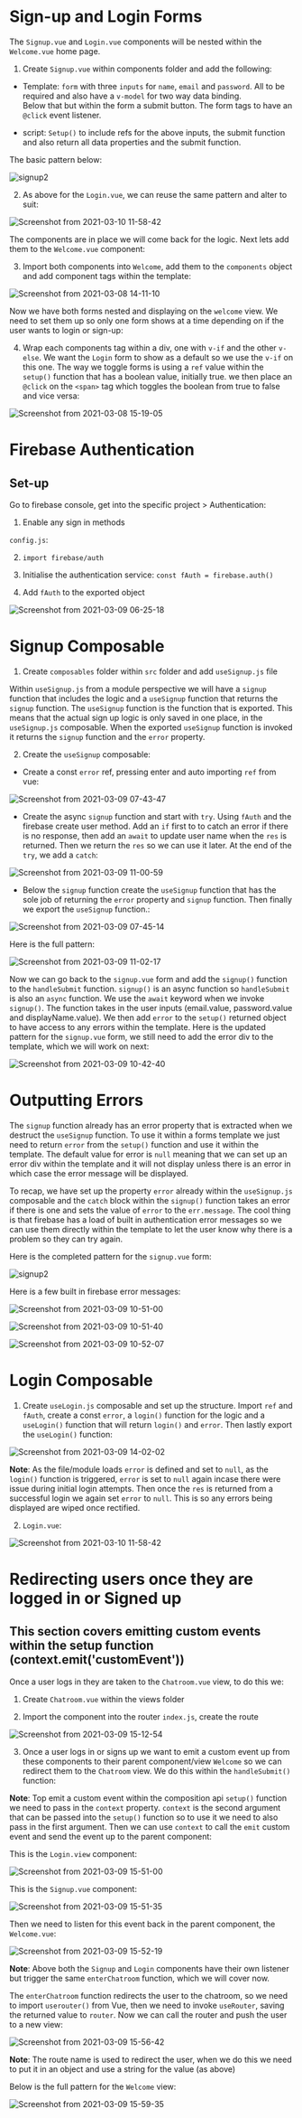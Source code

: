 # Sign-up and Login Forms

The `Signup.vue` and `Login.vue` components will be nested within the `Welcome.vue` home page.

1. Create `Signup.vue` within components folder and add the following:

- Template: `form` with three `inputs` for `name`, `email` and `password`. All to be required and also have a `v-model` for two way data binding.  
Below that but within the form a submit button.  The form tags to have an `@click` event listener. 

- script: `Setup()` to include refs for the above inputs, the submit function and also return all data properties and the submit function.

The basic pattern below:

![signup2](https://user-images.githubusercontent.com/73107656/110627226-9aade880-8199-11eb-9bc5-79266370bf34.png)

2. As above for the `Login.vue`, we can reuse the same pattern and alter to suit:

![Screenshot from 2021-03-10 11-58-42](https://user-images.githubusercontent.com/73107656/110626547-c54b7180-8198-11eb-8320-9f6a2113e1f3.png)

The components are in place we will come back for the logic.  Next lets add them to the `Welcome.vue` component:

3. Import both components into `Welcome`, add them to the `components` object and add component tags within the template:

![Screenshot from 2021-03-08 14-11-10](https://user-images.githubusercontent.com/73107656/110332362-24ce4380-8018-11eb-98bf-b95bb04b3159.png)

Now we have both forms nested and displaying on the `welcome` view. We need to set them up so only one form shows at a time depending on if the user wants to login or sign-up:

4. Wrap each components tag within a div, one with `v-if` and the other `v-else`.  We want the `Login` form to show as a default so we use the `v-if` on this one.  The way we toggle forms is using a `ref` value within the `setup()` function that has a boolean value, initially true.
we then place an `@click` on the `<span>` tag which toggles the boolean from true to false and vice versa: 

![Screenshot from 2021-03-08 15-19-05](https://user-images.githubusercontent.com/73107656/110340871-a5457200-8021-11eb-9d12-c87de98e2130.png)


# Firebase Authentication

 ## Set-up

 Go to firebase console, get into the specific project > Authentication:

 1. Enable any sign in methods

 `config.js`:

 2. `import firebase/auth`

 3. Initialise the authentication service: `const fAuth = firebase.auth()`

 4. Add `fAuth` to the exported object

![Screenshot from 2021-03-09 06-25-18](https://user-images.githubusercontent.com/73107656/110427836-3c510f00-80a0-11eb-8c53-ec39a8fbeccb.png) 


# Signup Composable

1. Create `composables` folder within `src` folder and add `useSignup.js` file

Within `useSignup.js` from a module perspective we will have a `signup` function that includes the logic and a `useSignup` function that returns the `signup` function.  The `useSignup` function is the function that is exported.  This means that the actual sign up logic is only saved in one place, in the `useSignup.js` composable.  When the exported `useSignup` function is invoked it returns the `signup` function and the `error` property.

2. Create the `useSignup` composable:

- Create a const `error` ref, pressing enter and auto importing `ref` from vue:

![Screenshot from 2021-03-09 07-43-47](https://user-images.githubusercontent.com/73107656/110435678-357bc980-80ab-11eb-8f1d-1b1b5b22cd34.png)

- Create the async `signup` function and start with `try`. Using `fAuth` and the firebase create user method.  Add an `if` first to to catch an error if there is no response, then add an `await` to update user name when the `res` is returned.  Then we return the `res` so we can use it later.  At the end of the `try`, we add a `catch`:

![Screenshot from 2021-03-09 11-00-59](https://user-images.githubusercontent.com/73107656/110460948-c01df200-80c6-11eb-9b04-647268133ea2.png)

- Below the `signup` function create the `useSignup` function that has the sole job of returning the `error` property and `signup` function. Then finally we export the `useSignup` function.:

![Screenshot from 2021-03-09 07-45-14](https://user-images.githubusercontent.com/73107656/110435832-678d2b80-80ab-11eb-8fc9-f5891e80494c.png)

Here is the full pattern:

![Screenshot from 2021-03-09 11-02-17](https://user-images.githubusercontent.com/73107656/110461097-ed6aa000-80c6-11eb-9d1c-01f565681230.png)

Now we can go back to the `signup.vue` form and add the `signup()` function to the `handleSubmit` function. `signup()` is an async function so `handleSubmit` is also an `async` function. We use the `await` keyword when we invoke `signup()`. The function takes in the user inputs (email.value, password.value and displayName.value).  We then add `error` to the `setup()` returned object to have access to any errors within the template. Here is the updated pattern for the `signup.vue` form, we still need to add the error div to the template, which we will work on next:

![Screenshot from 2021-03-09 10-42-40](https://user-images.githubusercontent.com/73107656/110458877-2f461700-80c4-11eb-9aad-c2706895883e.png)


# Outputting Errors

The `signup` function already has an error property that is extracted when we destruct the `useSignup` function.  To use it within a forms template we just need to return `error` from the `setup()` function and use it within the template. The default value for error is `null` meaning that we can set up an error div within the template and it will not display unless there is an error in which case the error message will be displayed.

To recap, we have set up the property `error` already within the `useSignup.js` composable and the `catch` block within the `signup()` function takes an error if there is one and sets the value of `error` to the `err.message`. The cool thing is that firebase has a load of built in authentication error messages so we can use them directly within the template to let the user know why there is a problem so they can try again.

Here is the completed pattern for the `signup.vue` form:

![signup2](https://user-images.githubusercontent.com/73107656/110627226-9aade880-8199-11eb-9bc5-79266370bf34.png)


Here is a few built in firebase error messages:

![Screenshot from 2021-03-09 10-51-00](https://user-images.githubusercontent.com/73107656/110460098-ac25c080-80c5-11eb-82d5-f2f7beb46a2b.png)

![Screenshot from 2021-03-09 10-51-40](https://user-images.githubusercontent.com/73107656/110460107-adef8400-80c5-11eb-8529-57e1038857a4.png)

![Screenshot from 2021-03-09 10-52-07](https://user-images.githubusercontent.com/73107656/110460110-afb94780-80c5-11eb-843e-330f394a19f3.png)


# Login Composable

1. Create `useLogin.js` composable and set up the structure. Import `ref` and `fAuth`, create a const `error`, a `login()` function for the logic and a `useLogin()` function that will return `login()` and `error`. Then lastly export the `useLogin()` function:

![Screenshot from 2021-03-09 14-02-02](https://user-images.githubusercontent.com/73107656/110627695-30497800-819a-11eb-82fd-e82800c4064b.png)

**Note**: As the file/module loads `error` is defined and set to `null`, as the `login()` function is triggered, `error` is set to `null` again incase there were issue during initial login attempts. Then once the `res` is returned from a successful login we again set `error` to `null`.  This is so any errors being displayed are wiped once rectified.  

2. `Login.vue`:

![Screenshot from 2021-03-10 11-58-42](https://user-images.githubusercontent.com/73107656/110626547-c54b7180-8198-11eb-8320-9f6a2113e1f3.png)


# Redirecting users once they are logged in or Signed up

## This section covers emitting custom events within the setup function (context.emit('customEvent'))

Once a user logs in they are taken to the `Chatroom.vue` view, to do this we:

1. Create `Chatroom.vue` within the views folder

2. Import the component into the router `index.js`, create the route

![Screenshot from 2021-03-09 15-12-54](https://user-images.githubusercontent.com/73107656/110492282-f28d1680-80e9-11eb-872b-293a1500795e.png)

3. Once a user logs in or signs up we want to emit a custom event up from these components to their parent component/view `Welcome` so we can redirect them to the `Chatroom` view.  We do this within the `handleSubmit()` function:

**Note**: Top emit a custom event within the composition api `setup()` function we need to pass in the `context` property. `context` is the second argument that can be passed into the `setup()` function so to use it we need to also pass in the first argument.  Then we can use `context` to call the `emit` custom event and send the event up to the parent component:

This is the `Login.view` component:

![Screenshot from 2021-03-09 15-51-00](https://user-images.githubusercontent.com/73107656/110498462-41897a80-80ef-11eb-8842-b1ba3efa3bc6.png)

This is the `Signup.vue` component:

![Screenshot from 2021-03-09 15-51-35](https://user-images.githubusercontent.com/73107656/110498549-57973b00-80ef-11eb-83ee-fae80699d750.png)

Then we need to listen for this event back in the parent component, the `Welcome.vue`:

![Screenshot from 2021-03-09 15-52-19](https://user-images.githubusercontent.com/73107656/110498664-71388280-80ef-11eb-890e-aa8c293ea564.png)

**Note**: Above both the `Signup` and `Login` components have their own listener but trigger the same `enterChatroom` function, which we will cover now.

The `enterChatroom` function redirects the user to the chatroom, so we need to import `userouter()` from Vue, then we need to invoke `useRouter`, saving the returned value to `router`. Now we can call the router and push the user to a new view:

![Screenshot from 2021-03-09 15-56-42](https://user-images.githubusercontent.com/73107656/110499359-0dfb2000-80f0-11eb-95be-3311e405c4ba.png)

**Note**: The route name is used to redirect the user, when we do this we need to put it in an object and use a string for the value (as above)

Below is the full pattern for the `Welcome` view:

![Screenshot from 2021-03-09 15-59-35](https://user-images.githubusercontent.com/73107656/110499752-7518d480-80f0-11eb-9f45-11d83c06c8c3.png)






